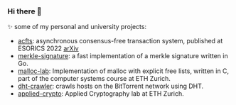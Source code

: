 ### Hi there 👋

<!--
**mmathys/mmathys** is a ✨ _special_ ✨ repository because its `README.md` (this file) appears on your GitHub profile.

Here are some ideas to get you started:

- 🔭 I’m currently working on ...
- 🌱 I’m currently learning ...
- 👯 I’m looking to collaborate on ...
- 🤔 I’m looking for help with ...
- 💬 Ask me about ...
- 📫 How to reach me: ...
- 😄 Pronouns: ...
- ⚡ Fun fact: ...
-->

✨ some of my personal and university projects:

- [acfts](https://github.com/mmathys/acfts): asynchronous consensus-free transaction system, published at ESORICS 2022 [arXiv](https://arxiv.org/abs/2108.05236)
- [merkle-signature](https://github.com/mmathys/merkle-signature): a fast implementation of a merkle signature written in Go.
- [malloc-lab](https://github.com/mmathys/malloc-lab): Implementation of malloc with explicit free lists, written in C, part of the computer systems course at ETH Zurich.
- [dht-crawler](https://github.com/mmathys/dht-crawler): crawls hosts on the BitTorrent network using DHT.
- [applied-crypto](https://github.com/mmathys/applied-crypto): Applied Cryptography lab at ETH Zurich.

